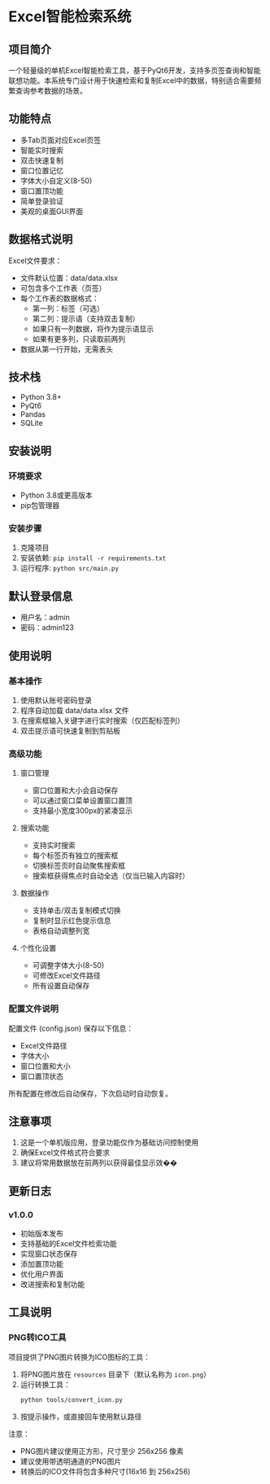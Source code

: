 # Excel智能检索系统

## 项目简介
一个轻量级的单机Excel智能检索工具，基于PyQt6开发，支持多页签查询和智能联想功能。本系统专门设计用于快速检索和复制Excel中的数据，特别适合需要频繁查询参考数据的场景。

## 功能特点
- 多Tab页面对应Excel页签
- 智能实时搜索
- 双击快速复制
- 窗口位置记忆
- 字体大小自定义(8-50)
- 窗口置顶功能
- 简单登录验证
- 美观的桌面GUI界面

## 数据格式说明
Excel文件要求：
- 文件默认位置：data/data.xlsx
- 可包含多个工作表（页签）
- 每个工作表的数据格式：
  - 第一列：标签（可选）
  - 第二列：提示语（支持双击复制）
  - 如果只有一列数据，将作为提示语显示
  - 如果有更多列，只读取前两列
- 数据从第一行开始，无需表头

## 技术栈
- Python 3.8+
- PyQt6
- Pandas
- SQLite

## 安装说明

### 环境要求
- Python 3.8或更高版本
- pip包管理器

### 安装步骤
1. 克隆项目
2. 安装依赖: `pip install -r requirements.txt`
3. 运行程序: `python src/main.py`

## 默认登录信息
- 用户名：admin
- 密码：admin123

## 使用说明

### 基本操作
1. 使用默认账号密码登录
2. 程序自动加载 data/data.xlsx 文件
3. 在搜索框输入关键字进行实时搜索（仅匹配标签列）
4. 双击提示语可快速复制到剪贴板

### 高级功能
1. 窗口管理
   - 窗口位置和大小会自动保存
   - 可以通过窗口菜单设置窗口置顶
   - 支持最小宽度300px的紧凑显示

2. 搜索功能
   - 支持实时搜索
   - 每个标签页有独立的搜索框
   - 切换标签页时自动聚焦搜索框
   - 搜索框获得焦点时自动全选（仅当已输入内容时）

3. 数据操作
   - 支持单击/双击复制模式切换
   - 复制时显示红色提示信息
   - 表格自动调整列宽

4. 个性化设置
   - 可调整字体大小(8-50)
   - 可修改Excel文件路径
   - 所有设置自动保存

### 配置文件说明
配置文件 (config.json) 保存以下信息：
- Excel文件路径
- 字体大小
- 窗口位置和大小
- 窗口置顶状态

所有配置在修改后自动保存，下次启动时自动恢复。

## 注意事项
1. 这是一个单机版应用，登录功能仅作为基础访问控制使用
2. 确保Excel文件格式符合要求
3. 建议将常用数据放在前两列以获得最佳显示效��

## 更新日志
### v1.0.0
- 初始版本发布
- 支持基础的Excel文件检索功能
- 实现窗口状态保存
- 添加置顶功能
- 优化用户界面
- 改进搜索和复制功能

## 工具说明
### PNG转ICO工具
项目提供了PNG图片转换为ICO图标的工具：
1. 将PNG图片放在 `resources` 目录下（默认名称为 `icon.png`）
2. 运行转换工具：
    ```bash
    python tools/convert_icon.py
    ```
3. 按提示操作，或直接回车使用默认路径

注意：
- PNG图片建议使用正方形，尺寸至少 256x256 像素
- 建议使用带透明通道的PNG图片
- 转换后的ICO文件将包含多种尺寸(16x16 到 256x256)